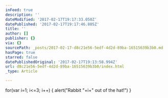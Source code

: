 ```yaml
---
inFeed: true
description: ''
dateModified: '2017-02-17T19:17:33.050Z'
datePublished: '2017-02-17T19:17:46.805Z'
title: ''
author: []
publisher: {}
via: {}
sourcePath: _posts/2017-02-17-d8c21e56-5edf-4d2d-89ba-16515639b3b0.md
hasPage: true
starred: false
datePublishedOriginal: '2017-02-17T19:13:58.994Z'
url: d8c21e56-5edf-4d2d-89ba-16515639b3b0/index.html
_type: Article

---
```

for(var i=1; i<=3; i++) {
    	alert("Rabbit "+i+" out of the hat!")
    }
